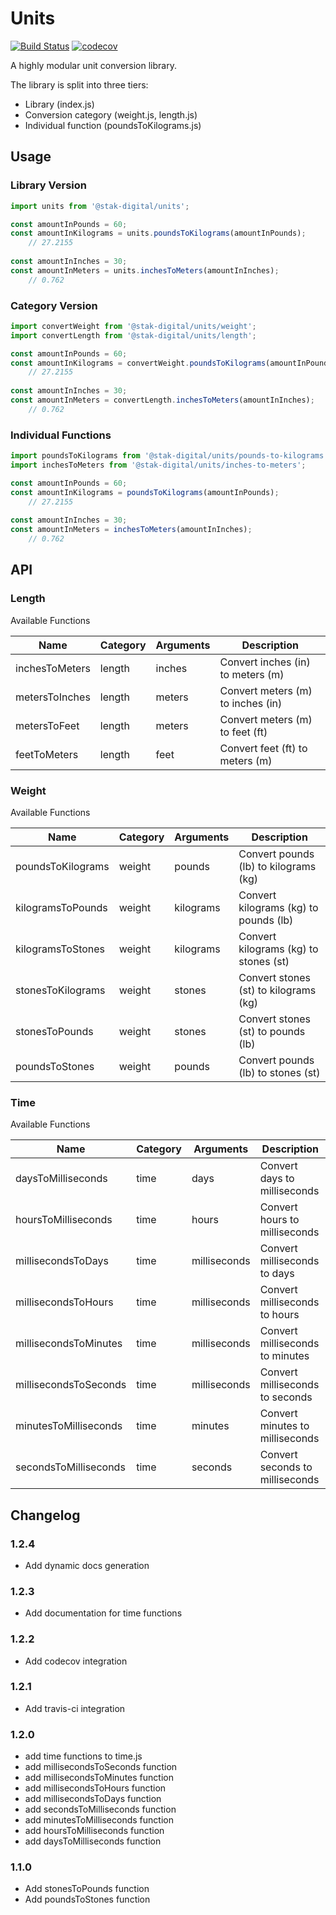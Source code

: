 # Units

[![Build Status](https://travis-ci.org/stak-digital/units.svg?branch=master)](https://travis-ci.org/stak-digital/units)
[![codecov](https://codecov.io/gh/stak-digital/units/branch/master/graph/badge.svg)](https://codecov.io/gh/stak-digital/units)

A highly modular unit conversion library.

The library is split into three tiers:

- Library (index.js)
- Conversion category (weight.js, length.js)
- Individual function (poundsToKilograms.js)

## Usage

### Library Version

```javascript
import units from '@stak-digital/units';

const amountInPounds = 60;
const amountInKilograms = units.poundsToKilograms(amountInPounds);
    // 27.2155
     
const amountInInches = 30;
const amountInMeters = units.inchesToMeters(amountInInches);
    // 0.762
```

### Category Version

```javascript
import convertWeight from '@stak-digital/units/weight';
import convertLength from '@stak-digital/units/length';

const amountInPounds = 60;
const amountInKilograms = convertWeight.poundsToKilograms(amountInPounds);
    // 27.2155
     
const amountInInches = 30;
const amountInMeters = convertLength.inchesToMeters(amountInInches);
    // 0.762
```

### Individual Functions

```javascript
import poundsToKilograms from '@stak-digital/units/pounds-to-kilograms';
import inchesToMeters from '@stak-digital/units/inches-to-meters';

const amountInPounds = 60;
const amountInKilograms = poundsToKilograms(amountInPounds);
    // 27.2155
     
const amountInInches = 30;
const amountInMeters = inchesToMeters(amountInInches);
    // 0.762
```

## API

### Length

Available Functions

| Name | Category | Arguments | Description |
| -------------- | ------ | --------------- | --------------------------------- |
| inchesToMeters | length | inches <number> | Convert inches (in) to meters (m) | 
| metersToInches | length | meters <number> | Convert meters (m) to inches (in) | 
| metersToFeet | length | meters <number> | Convert meters (m) to feet (ft) | 
| feetToMeters | length | feet <number> | Convert feet (ft) to meters (m) | 

### Weight

Available Functions

| Name | Category | Arguments | Description |
| -------------- | ------ | --------------- | --------------------------------- |
| poundsToKilograms | weight | pounds <number> | Convert pounds (lb) to kilograms (kg) | 
| kilogramsToPounds | weight | kilograms <number> | Convert kilograms (kg) to pounds (lb) | 
| kilogramsToStones | weight | kilograms <number> | Convert kilograms (kg) to stones (st) | 
| stonesToKilograms | weight | stones <number> | Convert stones (st) to kilograms (kg) | 
| stonesToPounds | weight | stones <number> | Convert stones (st) to pounds (lb) | 
| poundsToStones | weight | pounds <number> | Convert pounds (lb) to stones (st) |
 
### Time

Available Functions

| Name | Category | Arguments | Description |
| -------------- | ------ | --------------- | --------------------------------- |
| daysToMilliseconds | time | days <number> | Convert days to milliseconds | 
| hoursToMilliseconds | time | hours <number> | Convert hours to milliseconds | 
| millisecondsToDays | time | milliseconds <number> | Convert milliseconds to days | 
| millisecondsToHours | time | milliseconds <number> | Convert milliseconds to hours | 
| millisecondsToMinutes | time | milliseconds <number> | Convert milliseconds to minutes | 
| millisecondsToSeconds | time | milliseconds <number> | Convert milliseconds to seconds | 
| minutesToMilliseconds | time | minutes <number> | Convert minutes to milliseconds | 
| secondsToMilliseconds | time | seconds <number> | Convert seconds to milliseconds | 

## Changelog

### 1.2.4

- Add dynamic docs generation

### 1.2.3

- Add documentation for time functions

### 1.2.2

- Add codecov integration

### 1.2.1

- Add travis-ci integration

### 1.2.0

- add time functions to time.js
- add millisecondsToSeconds function 
- add millisecondsToMinutes function
- add millisecondsToHours function
- add millisecondsToDays function
- add secondsToMilliseconds function
- add minutesToMilliseconds function
- add hoursToMilliseconds function
- add daysToMilliseconds function

### 1.1.0

- Add stonesToPounds function
- Add poundsToStones function